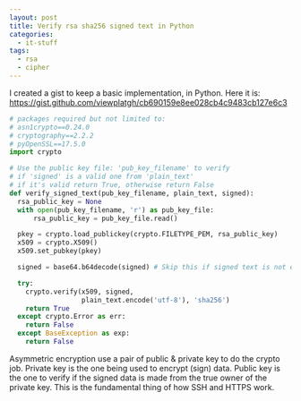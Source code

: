 ```yaml
---
layout: post
title: Verify rsa sha256 signed text in Python
categories:
  - it-stuff
tags:
  - rsa
  - cipher
---
```


I created a gist to keep a basic implementation, in Python. Here it is: https://gist.github.com/viewplatgh/cb690159e8ee028cb4c9483cb127e6c3

```python
# packages required but not limited to:
# asn1crypto==0.24.0
# cryptography==2.2.2
# pyOpenSSL==17.5.0
import crypto

# Use the public key file: 'pub_key_filename' to verify
# if 'signed' is a valid one from 'plain_text'
# if it's valid return True, otherwise return False
def verify_signed_text(pub_key_filename, plain_text, signed):
  rsa_public_key = None
  with open(pub_key_filename, 'r') as pub_key_file:
      rsa_public_key = pub_key_file.read()

  pkey = crypto.load_publickey(crypto.FILETYPE_PEM, rsa_public_key)
  x509 = crypto.X509()
  x509.set_pubkey(pkey)

  signed = base64.b64decode(signed) # Skip this if signed text is not encoded

  try:
    crypto.verify(x509, signed,
                  plain_text.encode('utf-8'), 'sha256')
    return True
  except crypto.Error as err:
    return False
  except BaseException as exp:
    return False
```

Asymmetric encryption use a pair of public & private key to do the crypto job. Private key is the one being used to encrypt (sign) data. Public key is the one to verify if the signed data is made from the true owner of the private key. This is the fundamental thing of how SSH and HTTPS work.
